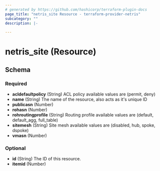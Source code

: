 ```yaml
---
# generated by https://github.com/hashicorp/terraform-plugin-docs
page_title: "netris_site Resource - terraform-provider-netris"
subcategory: ""
description: |-
  
---
```


# netris_site (Resource)





<!-- schema generated by tfplugindocs -->
## Schema

### Required

- **acldefaultpolicy** (String) ACL policy available values are (permit, deny)
- **name** (String) The name of the resource, also acts as it's unique ID
- **publicasn** (Number)
- **rohasn** (Number)
- **rohroutingprofile** (String) Routing profile available values are (default, default_agg, full_table)
- **sitemesh** (String) Site mesh available values are (disabled, hub, spoke, dspoke)
- **vmasn** (Number)

### Optional

- **id** (String) The ID of this resource.
- **itemid** (Number)


